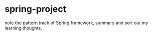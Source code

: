 # spring-project
note the pattern track of Spring framework, summary and sort out my learning thoughts.
